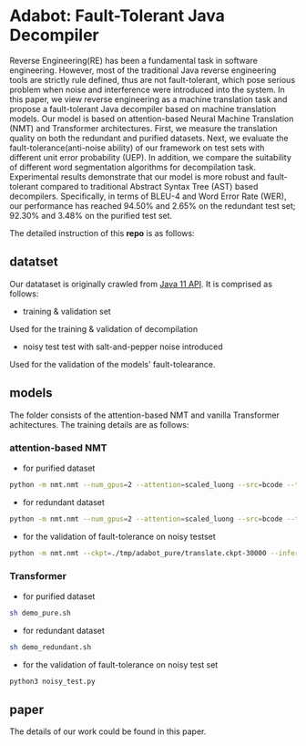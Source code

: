 # Adabot: Fault-Tolerant Java Decompiler

Reverse Engineering(RE) has been a fundamental task in software engineering. However, most of the traditional Java reverse engineering tools are strictly rule defined, thus are not fault-tolerant, which pose serious problem when noise and interference were introduced into the system. In this paper, we view reverse engineering as a machine translation task and propose a fault-tolerant Java decompiler based on machine translation models. Our model is based on attention-based Neural Machine Translation (NMT) and Transformer architectures. First, we measure the translation quality on both the redundant and purified datasets. Next, we evaluate the fault-tolerance(anti-noise ability) of our framework on test sets with different unit error probability (UEP). In addition, we compare the suitability of different word segmentation algorithms for decompilation task. Experimental results demonstrate that our model is more robust and fault-tolerant compared to traditional Abstract Syntax Tree (AST) based decompilers. Specifically, in terms of BLEU-4 and Word Error Rate (WER), our performance has reached 94.50\% and 2.65\% on the redundant test set; 92.30% and 3.48% on the purified test set.

The detailed instruction of this **repo** is as follows:

## datatset 

Our datataset is originally crawled from [Java 11 API](https://docs.oracle.com/en/java/javase/11/docs/api/). It is comprised as follows:
- training & validation set

Used for the training & validation of decompilation 

- noisy test test with salt-and-pepper noise introduced 

Used for the validation of the models' fault-tolearance.

## models

The folder consists of the attention-based NMT and vanilla Transformer achitectures.
The training details are as follows:

### attention-based NMT

- for purified dataset
```sh
python -m nmt.nmt --num_gpus=2 --attention=scaled_luong --src=bcode --tgt=code --vocab_prefix=./tmp/pure/prepro/vocab --train_prefix=./tmp/pure/prepro/train --dev_prefix=./tmp/pure/prepro/eval --test_prefix=./tmp/pure/prepro/test --out_dir=./tmp/adabot_pure --num_train_steps=100000 --steps_per_stats=100 --batch_size=16 --infer_batch_size=16 --num_layers=2 --num_units=128 --dropout=0.2 --metrics=bleu --src_max_len=400 --target_max_len=25 --src_max_len_infer=400 --target_max_len_infer=25
```

- for redundant dataset
```sh
python -m nmt.nmt --num_gpus=2 --attention=scaled_luong --src=bcode --tgt=code --vocab_prefix=./tmp/redundant/prepro/vocab --train_prefix=./tmp/redundant/prepro/train --dev_prefix=./tmp/redundant/prepro/eval --test_prefix=./tmp/redundant/prepro/test --out_dir=./tmp/adabot_redundant --num_train_steps=100000 --steps_per_stats=100 --num_layers=3 --num_units=256 --batch_size=8 --infer_batch_size=8 --dropout=0.2 --metrics=bleu --src_max_len=650 --target_max_len=50 --src_max_len_infer=650 --target_max_len_infer=50
```

- for the validation of fault-tolerance on noisy testset
```sh
python -m nmt.nmt --ckpt=./tmp/adabot_pure/translate.ckpt-30000 --infer_batch_size=16 --inference_input_file=./tmp/bcode_pure/p_0.01_eval.bcode --inference_output_file=./tmp/noisy_pure/noisy_0.01
```

### Transformer
- for purified dataset
```sh
sh demo_pure.sh
```

- for redundant dataset
```sh
sh demo_redundant.sh
```

- for the validation of fault-tolerance on noisy test set
```sh
python3 noisy_test.py
```

## paper

The details of our work could be found in this paper.
